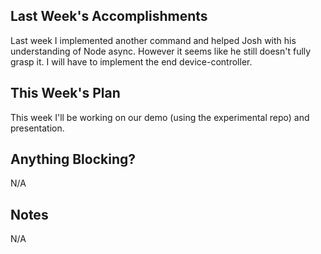 ## Last Week's Accomplishments

Last week I implemented another command and helped Josh with his understanding of Node async.
However it seems like he still doesn't fully grasp it. I will have to implement the end device-controller.

## This Week's Plan

This week I'll be working on our demo (using the experimental repo) and presentation.

## Anything Blocking?

N/A

## Notes

N/A
